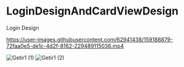 # LoginDesignAndCardViewDesign
 Login Design 
 
 

https://user-images.githubusercontent.com/62941438/159188879-72faa0e5-de1c-4d2f-8162-229489115036.mp4


 
 
 ![Getir1 (1)](https://user-images.githubusercontent.com/62941438/159188472-2a060048-bc84-4227-90ac-307acb94e6c0.jpeg)
![Getir1 (2)](https://user-images.githubusercontent.com/62941438/159188481-23df75f6-efb7-4840-a676-c6bdff081f72.jpeg)

